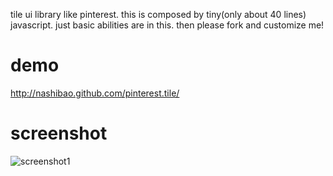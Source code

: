 tile ui library like pinterest. this is composed by tiny(only about 40 lines) javascript. just basic abilities are in this. then please fork and customize me! 

# demo
<http://nashibao.github.com/pinterest.tile/>

# screenshot
![screenshot1](https://raw.github.com/nashibao/pinterest.tile/master/screenshot.png)

